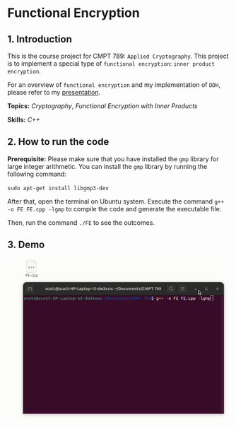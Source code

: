 # Functional Encryption

## 1. Introduction

This is the course project for CMPT 789: `Applied Cryptography`. This project is to implement a special type of `functional encryption`: `inner product encryption`.

For an overview of `functional encryption` and my implementation of `DDH`, please refer to my [presentation](/demo/ProjectPresentation.pdf).

**Topics:** _Cryptography_, _Functional Encryption with Inner Products_

**Skills:** _C++_

## 2. How to run the code

**Prerequisite:** Please make sure that you have installed the `gmp` library for large integer arithmetic. You can install the `gmp` library by running the following command:

`sudo apt-get install libgmp3-dev`

After that, open the terminal on Ubuntu system. Execute the command `g++ -o FE FE.cpp -lgmp` to compile the code and generate the executable file.

Then, run the command `./FE` to see the outcomes.

## 3. Demo

![FE Demo](/demo/FE.gif)
